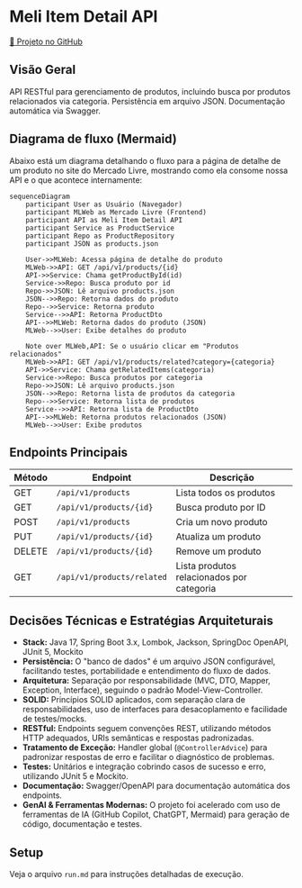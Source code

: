 # Meli Item Detail API

[🔗 Projeto no GitHub](https://github.com/DiogoEller/meli-item-detail-api/tree/main)

## Visão Geral

API RESTful para gerenciamento de produtos, incluindo busca por produtos relacionados via categoria. Persistência em arquivo JSON. Documentação automática via Swagger.

## Diagrama de fluxo (Mermaid)

Abaixo está um diagrama detalhando o fluxo para a página de detalhe de um produto no site do Mercado Livre, mostrando como ela consome nossa API e o que acontece internamente:

```mermaid
sequenceDiagram
    participant User as Usuário (Navegador)
    participant MLWeb as Mercado Livre (Frontend)
    participant API as Meli Item Detail API
    participant Service as ProductService
    participant Repo as ProductRepository
    participant JSON as products.json

    User->>MLWeb: Acessa página de detalhe do produto
    MLWeb->>API: GET /api/v1/products/{id}
    API->>Service: Chama getProductById(id)
    Service->>Repo: Busca produto por id
    Repo->>JSON: Lê arquivo products.json
    JSON-->>Repo: Retorna dados do produto
    Repo-->>Service: Retorna produto
    Service-->>API: Retorna ProductDto
    API-->>MLWeb: Retorna dados do produto (JSON)
    MLWeb-->>User: Exibe detalhes do produto

    Note over MLWeb,API: Se o usuário clicar em "Produtos relacionados"
    MLWeb->>API: GET /api/v1/products/related?category={categoria}
    API->>Service: Chama getRelatedItems(categoria)
    Service->>Repo: Busca produtos por categoria
    Repo->>JSON: Lê arquivo products.json
    JSON-->>Repo: Retorna lista de produtos da categoria
    Repo-->>Service: Retorna lista de produtos
    Service-->>API: Retorna lista de ProductDto
    API-->>MLWeb: Retorna produtos relacionados (JSON)
    MLWeb-->>User: Exibe produtos
```

## Endpoints Principais

| Método | Endpoint                        | Descrição                                 |
|--------|---------------------------------|-------------------------------------------|
| GET    | `/api/v1/products`              | Lista todos os produtos                   |
| GET    | `/api/v1/products/{id}`         | Busca produto por ID                      |
| POST   | `/api/v1/products`              | Cria um novo produto                      |
| PUT    | `/api/v1/products/{id}`         | Atualiza um produto                       |
| DELETE | `/api/v1/products/{id}`         | Remove um produto                         |
| GET    | `/api/v1/products/related`      | Lista produtos relacionados por categoria |

## Decisões Técnicas e Estratégias Arquiteturais

- **Stack:** Java 17, Spring Boot 3.x, Lombok, Jackson, SpringDoc OpenAPI, JUnit 5, Mockito
- **Persistência:** O "banco de dados" é um arquivo JSON configurável, facilitando testes, portabilidade e entendimento do fluxo de dados.
- **Arquitetura:** Separação por responsabilidade (MVC, DTO, Mapper, Exception, Interface), seguindo o padrão Model-View-Controller.
- **SOLID:** Princípios SOLID aplicados, com separação clara de responsabilidades, uso de interfaces para desacoplamento e facilidade de testes/mocks.
- **RESTful:** Endpoints seguem convenções REST, utilizando métodos HTTP adequados, URIs semânticas e respostas padronizadas.
- **Tratamento de Exceção:** Handler global (`@ControllerAdvice`) para padronizar respostas de erro e facilitar o diagnóstico de problemas.
- **Testes:** Unitários e integração cobrindo casos de sucesso e erro, utilizando JUnit 5 e Mockito.
- **Documentação:** Swagger/OpenAPI para documentação automática dos endpoints.
- **GenAI & Ferramentas Modernas:** O projeto foi acelerado com uso de ferramentas de IA (GitHub Copilot, ChatGPT, Mermaid) para geração de código, documentação e testes.

## Setup

Veja o arquivo `run.md` para instruções detalhadas de execução.